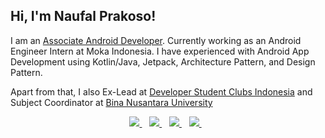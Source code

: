 <h2> Hi, I'm Naufal Prakoso!</h2> 

I am an [Associate Android Developer](https://www.credential.net/jqd2e3xd?key=b8478c4eb71bfe66a4ed61ab09e9ec0edb0f4a33b9eb13ed06e53055a11a6241). Currently working as an Android Engineer Intern at Moka Indonesia. I have experienced with Android App Development using Kotlin/Java, Jetpack, Architecture Pattern, and Design Pattern.

Apart from that, I also Ex-Lead at [Developer Student Clubs Indonesia](https://developers.google.com/community/dsc) and Subject Coordinator at [Bina Nusantara University](http://binus.ac.id/)

<p align='center'>
<a href="https://naufalprakoso.com/">
  <img src="https://img.shields.io/badge/Portfolio%20Website-%231DA1F2.svg?&style=for-the-badge&logo=internet&logoColor=white" />
</a>&nbsp;&nbsp;
<a href="https://www.linkedin.com/in/naufal-prakoso/">
  <img src="https://img.shields.io/badge/linkedin-%230077B5.svg?&style=for-the-badge&logo=linkedin&logoColor=white" />
</a>&nbsp;&nbsp;
<a href="https://medium.com/@naufalprakoso24">
  <img src="https://img.shields.io/badge/medium-%2312100E.svg?&style=for-the-badge&logo=medium&logoColor=white" />
</a>&nbsp;&nbsp;
<a href="mailto:mnaufalfp@gmail.com">
  <img src="https://img.shields.io/badge/email me-%23D14836.svg?&style=for-the-badge&logo=gmail&logoColor=white" />
</a>&nbsp;&nbsp;
</p>
